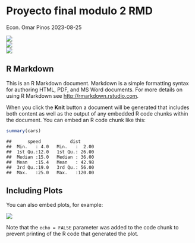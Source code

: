 Proyecto final modulo 2 RMD
================
Econ. Omar Pinos
2023-08-25

<img src="proyecto-fin-de-modulo-2-con-reporte-RMD-omar-pinos_files/figure-gfm/graficoboxplotremesas-1.png" style="display: block; margin: auto;" />

<img src="proyecto-fin-de-modulo-2-con-reporte-RMD-omar-pinos_files/figure-gfm/gaficodebarrabalanzacomercial-1.png" style="display: block; margin: auto;" />

<img src="proyecto-fin-de-modulo-2-con-reporte-RMD-omar-pinos_files/figure-gfm/graficodelineascalcefinanciero-1.png" style="display: block; margin: auto;" />

## R Markdown

This is an R Markdown document. Markdown is a simple formatting syntax
for authoring HTML, PDF, and MS Word documents. For more details on
using R Markdown see <http://rmarkdown.rstudio.com>.

When you click the **Knit** button a document will be generated that
includes both content as well as the output of any embedded R code
chunks within the document. You can embed an R code chunk like this:

``` r
summary(cars)
```

    ##      speed           dist       
    ##  Min.   : 4.0   Min.   :  2.00  
    ##  1st Qu.:12.0   1st Qu.: 26.00  
    ##  Median :15.0   Median : 36.00  
    ##  Mean   :15.4   Mean   : 42.98  
    ##  3rd Qu.:19.0   3rd Qu.: 56.00  
    ##  Max.   :25.0   Max.   :120.00

## Including Plots

You can also embed plots, for example:

![](proyecto-fin-de-modulo-2-con-reporte-RMD-omar-pinos_files/figure-gfm/pressure-1.png)<!-- -->

Note that the `echo = FALSE` parameter was added to the code chunk to
prevent printing of the R code that generated the plot.
